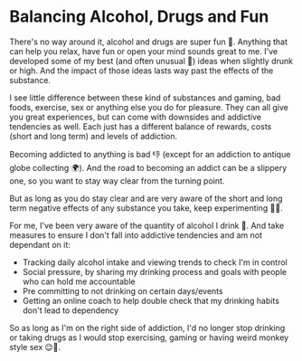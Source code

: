 # Balancing Alcohol, Drugs and Fun

There's no way around it, alcohol and drugs are super fun 🥳. Anything that can help you relax, have fun or open your mind sounds great to me. I've developed some of my best (and often unusual 🤪) ideas when slightly drunk or high. And the impact of those ideas lasts way past the effects of the substance.

I see little difference between these kind of substances and gaming, bad foods, exercise, sex or anything else you do for pleasure. They can all give you great experiences, but can come with downsides and addictive tendencies as well. Each just has a different balance of rewards, costs (short and long term) and levels of addiction.

Becoming addicted to anything is bad 👎 (except for an addiction to antique globe collecting 🌍). And the road to becoming an addict can be a slippery one, so you want to stay way clear from the turning point.

But as long as you do stay clear and are very aware of the short and long term negative effects of any substance you take, keep experimenting 👨‍🔬.

For me, I've been very aware of the quantity of alcohol I drink 🍻. And take measures to ensure I don't fall into addictive tendencies and am not dependant on it:

- Tracking daily alcohol intake and viewing trends to check I'm in control
- Social pressure, by sharing my drinking process and goals with people who can hold me accountable
- Pre committing to not drinking on certain days/events
- Getting an online coach to help double check that my drinking habits don't lead to dependency

So as long as I'm on the right side of addiction, I'd no longer stop drinking or taking drugs as I would stop exercising, gaming or having weird monkey style sex 😉🐒.
